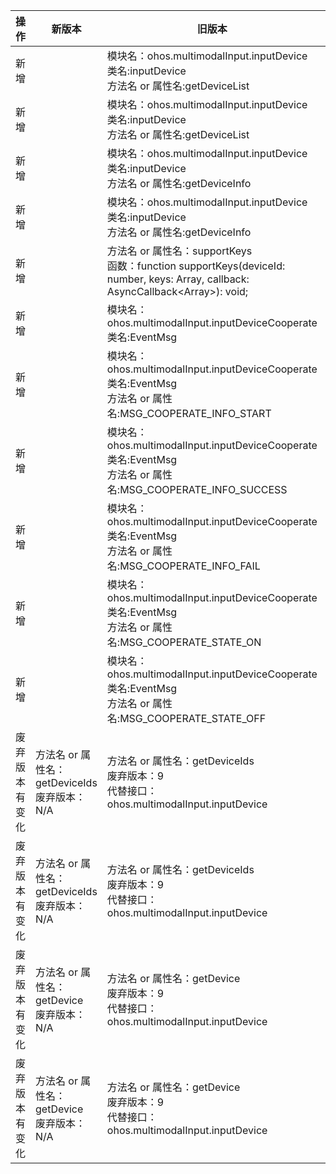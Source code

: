| 操作 | 新版本 | 旧版本 | d.ts文件 |
| ---- | ------ | ------ | -------- |
|新增||模块名：ohos.multimodalInput.inputDevice<br>类名:inputDevice<br>方法名 or 属性名:getDeviceList|@ohos.multimodalInput.inputDevice.d.ts|
|新增||模块名：ohos.multimodalInput.inputDevice<br>类名:inputDevice<br>方法名 or 属性名:getDeviceList|@ohos.multimodalInput.inputDevice.d.ts|
|新增||模块名：ohos.multimodalInput.inputDevice<br>类名:inputDevice<br>方法名 or 属性名:getDeviceInfo|@ohos.multimodalInput.inputDevice.d.ts|
|新增||模块名：ohos.multimodalInput.inputDevice<br>类名:inputDevice<br>方法名 or 属性名:getDeviceInfo|@ohos.multimodalInput.inputDevice.d.ts|
|新增||方法名 or 属性名：supportKeys<br>函数：function supportKeys(deviceId: number, keys: Array<KeyCode>, callback: AsyncCallback<Array<boolean>>): void;|@ohos.multimodalInput.inputDevice.d.ts|
|新增||模块名：ohos.multimodalInput.inputDeviceCooperate<br>类名:EventMsg|@ohos.multimodalInput.inputDeviceCooperate.d.ts|
|新增||模块名：ohos.multimodalInput.inputDeviceCooperate<br>类名:EventMsg<br>方法名 or 属性名:MSG_COOPERATE_INFO_START|@ohos.multimodalInput.inputDeviceCooperate.d.ts|
|新增||模块名：ohos.multimodalInput.inputDeviceCooperate<br>类名:EventMsg<br>方法名 or 属性名:MSG_COOPERATE_INFO_SUCCESS|@ohos.multimodalInput.inputDeviceCooperate.d.ts|
|新增||模块名：ohos.multimodalInput.inputDeviceCooperate<br>类名:EventMsg<br>方法名 or 属性名:MSG_COOPERATE_INFO_FAIL|@ohos.multimodalInput.inputDeviceCooperate.d.ts|
|新增||模块名：ohos.multimodalInput.inputDeviceCooperate<br>类名:EventMsg<br>方法名 or 属性名:MSG_COOPERATE_STATE_ON|@ohos.multimodalInput.inputDeviceCooperate.d.ts|
|新增||模块名：ohos.multimodalInput.inputDeviceCooperate<br>类名:EventMsg<br>方法名 or 属性名:MSG_COOPERATE_STATE_OFF|@ohos.multimodalInput.inputDeviceCooperate.d.ts|
|废弃版本有变化|方法名 or 属性名：getDeviceIds<br>废弃版本：N/A|方法名 or 属性名：getDeviceIds<br>废弃版本：9<br>代替接口：ohos.multimodalInput.inputDevice|@ohos.multimodalInput.inputDevice.d.ts|
|废弃版本有变化|方法名 or 属性名：getDeviceIds<br>废弃版本：N/A|方法名 or 属性名：getDeviceIds<br>废弃版本：9<br>代替接口：ohos.multimodalInput.inputDevice|@ohos.multimodalInput.inputDevice.d.ts|
|废弃版本有变化|方法名 or 属性名：getDevice<br>废弃版本：N/A|方法名 or 属性名：getDevice<br>废弃版本：9<br>代替接口：ohos.multimodalInput.inputDevice|@ohos.multimodalInput.inputDevice.d.ts|
|废弃版本有变化|方法名 or 属性名：getDevice<br>废弃版本：N/A|方法名 or 属性名：getDevice<br>废弃版本：9<br>代替接口：ohos.multimodalInput.inputDevice|@ohos.multimodalInput.inputDevice.d.ts|
